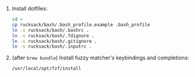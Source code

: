 1. Install dotfiles:

    ```bash
    cd ~
    cp rucksack/bash/.bash_profile.example .bash_profile
    ln -s rucksack/bash/.bashrc .
    ln -s rucksack/bash/.fdignore .
    ln -s rucksack/bash/.gitignore .
    ln -s rucksack/bash/.inputrc .
    ```
1. (after `brew bundle`) Install fuzzy matcher's keybindings and completions:

    ```bash
    /usr/local/opt/fzf/install
    ```
